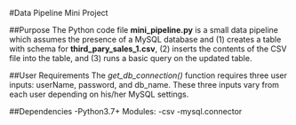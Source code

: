 #Data Pipeline Mini Project

##Purpose
The Python code file **mini_pipeline.py** is a small data pipeline which assumes the presence of a MySQL database and (1) creates a table with schema for **third_pary_sales_1.csv**, 
(2) inserts the contents of the CSV file into the table, and (3) runs a basic query on the updated table.

##User Requirements
The _get_db_connection()_ function requires three user inputs: userName, password, and db_name. These three inputs vary from each user depending on his/her MySQL settings.

##Dependencies
-Python3.7+
Modules: 
  -csv
  -mysql.connector
  
